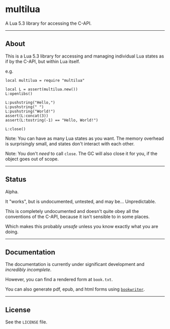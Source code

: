 # multilua

A Lua 5.3 library for accessing the C-API.

---

## About

This is a Lua 5.3 library for accessing and managing individual Lua states as if by the C-API, but within Lua itself.

e.g.

	local multilua = require "multilua"

	local L = assert(multilua.new())
	L:openlibs()
	
	L:pushstring("Hello,")
	L:pushstring(" ")
	L:pushstring("World!")
	assert(L:concat(3))
	assert(L:tostring(-1) == "Hello, World!")

	L:close()

Note: You can have as many Lua states as you want. The memory overhead is surprisingly small, and states don't interact with each other.

Note: You don't _need_ to call `close`. The GC will also close it for you, if the object goes out of scope.

---

## Status

Alpha.

It "works", but is undocumented, untested, and may be... Unpredictable.

This is completely undocumented and doesn't quite obey all the conventions of the C-API, because it isn't sensible to in some places.

Which makes this probably _unsafe_ unless you know exactly what you are doing.

---

## Documentation

The documentation is currently under significant development and _incredibly incomplete_.

However, you can find a rendered form at `book.txt`.

You can also generate pdf, epub, and html forms using [`bookwriter`](https://git.sr.ht/~shakna/bookwriter).

---

## License

See the `LICENSE` file.
